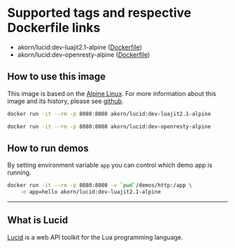 # Supported tags and respective Dockerfile links

- akorn/lucid:dev-luajit2.1-alpine ([Dockerfile](https://github.com/akornatskyy/lucid/blob/master/docker/dev/luajit2.1/alpine/Dockerfile))
- akorn/lucid:dev-openresty-alpine ([Dockerfile](https://github.com/akornatskyy/lucid/blob/master/docker/dev/openresty/alpine/Dockerfile))

## How to use this image

This image is based on the [Alpine Linux](https://alpinelinux.org). For more information about this image and its history, please see [github](https://github.com/akornatskyy/lucid/tree/master/docker).

```sh
docker run -it --rm -p 8080:8080 akorn/lucid:dev-luajit2.1-alpine

docker run -it --rm -p 8080:8080 akorn/lucid:dev-openresty-alpine
```

## How to run demos

By setting environment variable `app` you can control which demo app is
running.

```sh
docker run -it --rm -p 8080:8080 -v `pwd`/demos/http:/app \
    -e app=hello akorn/lucid:dev-luajit2.1-alpine
```

---

## What is Lucid

[Lucid](https://github.com/akornatskyy/lucid) is a web API toolkit for the Lua programming language.
